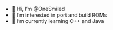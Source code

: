 - 👋 Hi, I’m @OneSmiled
- 👀 I’m interested in port and build ROMs
- 🌱 I’m currently learning C++ and Java

<!---
OneSmiled/OneSmiled is a ✨ special ✨ repository because its `README.md` (this file) appears on your GitHub profile.
You can click the Preview link to take a look at your changes.
--->
